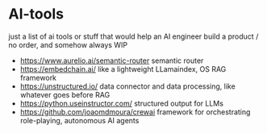 # AI-tools
just a list of ai tools or stuff that would help an AI engineer build a product / no order, and somehow always WIP


* https://www.aurelio.ai/semantic-router semantic router
* https://embedchain.ai/ like a lightweight LLamaindex, OS RAG framework
* https://unstructured.io/ data connector and data processing, like whatever goes before RAG
* https://python.useinstructor.com/ structured output for LLMs
* https://github.com/joaomdmoura/crewai framework for orchestrating role-playing, autonomous AI agents
